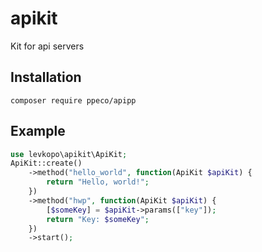 # apikit
Kit for api servers

## Installation
```
composer require ppeco/apipp
```

## Example
```php
use levkopo\apikit\ApiKit;
ApiKit::create()
    ->method("hello_world", function(ApiKit $apiKit) {
        return "Hello, world!";
    })
    ->method("hwp", function(ApiKit $apiKit) {
        [$someKey] = $apiKit->params(["key"]);
        return "Key: $someKey";
    })
    ->start();
```
